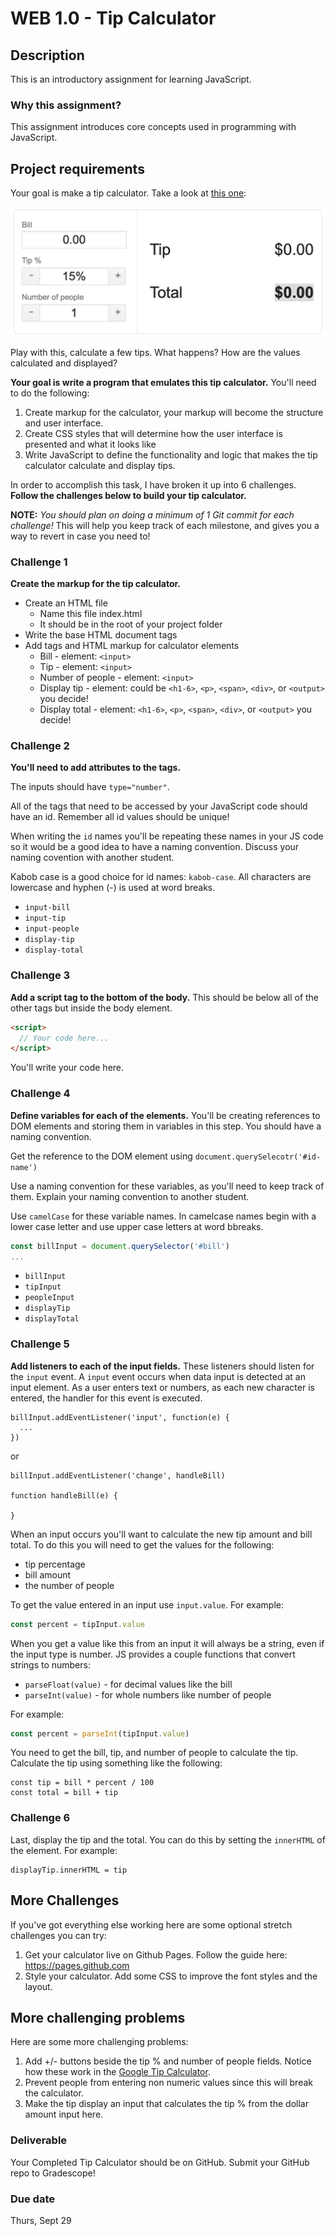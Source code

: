 # WEB 1.0 - Tip Calculator

## Description 

This is an introductory assignment for learning JavaScript.

### Why this assignment?

This assignment introduces core concepts used in programming with JavaScript. 

## Project requirements

Your goal is make a tip calculator. Take a look at [this one](https://www.google.com/search?q=tip+calculator&oq=tip):

![tip calculator](../Lessons/images/tip-calc.png)

Play with this, calculate a few tips. What happens? How are the values calculated and displayed? 

**Your goal is write a program that emulates this tip calculator.** You'll need to do the following:

1. Create markup for the calculator, your markup will become the structure and user interface.
1. Create CSS styles that will determine how the user interface is presented and what it looks like
1. Write JavaScript to define the functionality and logic that makes the tip calculator calculate and display tips. 

In order to accomplish this task, I have broken it up into 6 challenges. **Follow the challenges below to build your tip calculator.**

**NOTE:** _You should plan on doing a minimum of 1 Git commit for each challenge!_ This will help you keep track of each milestone, and gives you a way to revert in case you need to!

### Challenge 1

**Create the markup for the tip calculator.**

- Create an HTML file
    - Name this file index.html
    - It should be in the root of your project folder
- Write the base HTML document tags 
- Add tags and HTML markup for calculator elements
    - Bill - element: `<input>`
    - Tip - element: `<input>`
    - Number of people - element: `<input>`
    - Display tip - element: could be `<h1-6>`, `<p>`, `<span>`, `<div>`, or `<output>` you decide!
    - Display total - element: `<h1-6>`, `<p>`, `<span>`, `<div>`, or `<output>` you decide!

### Challenge 2

**You'll need to add attributes to the tags.** 

The inputs should have `type="number"`. 

All of the tags that need to be accessed by your JavaScript code should have an id. Remember all id values should be unique! 

When writing the `id` names you'll be repeating these names in your JS code so it would be a good idea to have a naming convention. Discuss your naming covention with another student. 

Kabob case is a good choice for id names: `kabob-case`. All characters are lowercase and hyphen (-) is used at word breaks. 

- `input-bill`
- `input-tip`
- `input-people`
- `display-tip`
- `display-total`

### Challenge 3

**Add a script tag to the bottom of the body.** This should be below all of the other tags but inside the body element. 

```html
<script>
  // Your code here...
</script>
```

You'll write your code here. 

### Challenge 4

**Define variables for each of the elements.** You'll be creating references to DOM elements and storing them in variables in this step. You should have a naming convention. 

Get the reference to the DOM element using `document.querySelecotr('#id-name')`

Use a naming convention for these variables, as you'll need to keep track of them. Explain your naming convention to another student. 

Use `camelCase` for these variable names. In camelcase names begin with a lower case letter and use upper case letters at word bbreaks. 

```js
const billInput = document.querySelector('#bill')
...
```

- `billInput`
- `tipInput`
- `peopleInput`
- `displayTip`
- `displayTotal`

### Challenge 5

**Add listeners to each of the input fields.** These listeners should listen for the `input` event. A `input` event occurs when data input is detected at an input element. As a user enters text or numbers, as each new character is entered, the handler for this event is executed. 

```JS
billInput.addEventListener('input', function(e) {
  ...
})
```

or 

```JS
billInput.addEventListener('change', handleBill)

function handleBill(e) {

}
```

When an input occurs you'll want to calculate the new tip amount and bill total. To do this you will need to get the values for the following:

- tip percentage
- bill amount
- the number of people

To get the value entered in an input use `input.value`. For example:

```js 
const percent = tipInput.value
```

When you get a value like this from an input it will always be a string, even if the input type is number. JS provides a couple functions that convert strings to numbers: 

- `parseFloat(value)` - for decimal values like the bill
- `parseInt(value)` - for whole numbers like number of people

For example: 

```js 
const percent = parseInt(tipInput.value)
```

You need to get the bill, tip, and number of people to calculate the tip. Calculate the tip using something like the following: 

```JS 
const tip = bill * percent / 100
const total = bill + tip
```

### Challenge 6

Last, display the tip and the total. You can do this by setting the `innerHTML` of the element. For example: 

```JS
displayTip.innerHTML = tip
```

## More Challenges

If you've got everything else working here are some optional stretch challenges you can try:

1. Get your calculator live on Github Pages. Follow the guide here: https://pages.github.com
1. Style your calculator. Add some CSS to improve the font styles and the layout. 

## More challenging problems 

Here are some more challenging problems: 

1. Add +/- buttons beside the tip % and number of people fields. Notice how these work in the [Google Tip Calculator](https://www.google.com/search?q=tip+calculator&oq=tip).
1. Prevent people from entering non numeric values since this will break the calculator.
1. Make the tip display an input that calculates the tip % from the dollar amount input here.

### Deliverable

Your Completed Tip Calculator should be on GitHub. Submit your GitHub repo to Gradescope!

### Due date

Thurs, Sept 29
